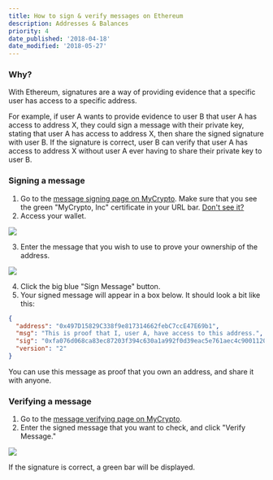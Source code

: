 ```yaml
---
title: How to sign & verify messages on Ethereum
description: Addresses & Balances
priority: 4
date_published: '2018-04-18'
date_modified: '2018-05-27'
---
```


### Why?

With Ethereum, signatures are a way of providing evidence that a specific user has access to a specific address.

For example, if user A wants to provide evidence to user B that user A has access to address X, they could sign a message with their private key, stating that user A has access to address X, then share the signed signature with user B. If the signature is correct, user B can verify that user A has access to address X without user A ever having to share their private key to user B.

### Signing a message

1. Go to the [message signing page on MyCrypto](https://mycrypto.com/sign-and-verify-message/sign). Make sure that you see the green "MyCrypto, Inc" certificate in your URL bar. [Don't see it?](https://support.mycrypto.com/security/i-cannot-see-the-extended-validation-certificate.html)
2. Access your wallet.

![](../images/addresses/signing-and-verifying-messages/accessing-wallet.png)

3. Enter the message that you wish to use to prove your ownership of the address.

![](../images/addresses/signing-and-verifying-messages/signing-message.png)

4. Click the big blue "Sign Message" button.
5. Your signed message will appear in a box below. It should look a bit like this:

```json
{
  "address": "0x497D15829C338f9e817314662febC7ccE47E69b1",
  "msg": "This is proof that I, user A, have access to this address.",
  "sig": "0xfa076d068ca83ec87203f394c630a1a992f0d39eac5e761aec4c90011204f0b776adf698fe3d626dfd4e7c6ef1f89adb4b9831adaeac72dd19093381265b45471b",
  "version": "2"
}
```

You can use this message as proof that you own an address, and share it with anyone.

### Verifying a message

1. Go to the [message verifying page on MyCrypto](https://mycrypto.com/sign-and-verify-message/verify).
2. Enter the signed message that you want to check, and click "Verify Message."

![](../images/addresses/signing-and-verifying-messages/verifying-message.png)

If the signature is correct, a green bar will be displayed.
